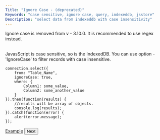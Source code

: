 ```yaml
---
Title: "Ignore Case - (deprecated)"
Keywords: "case sensitive, ignore case, query, indexeddb, jsstore"
Description: "select data from indexeddb with case insensitivity"
---
```


<div class="highlight">
Ignore case is removed from v - 3.10.0. It is recommended to use regex instead.
</div>
<br>

JavasScript is case sensitive, so is the IndexedDB. You can use option - 'IgnoreCase' to filter records with case insensitive.


```
connection.select({
    from: "Table_Name",
    ignoreCase: true,
    where: {
        Column1: some_value,
        Column2: some_another_value
    }
}).then(function(results) {
    //results will be array of objects.
    console.log(results);
}).catch(function(error) {
    alert(error.message);
});
```

<p class="margin-top-40px center-align">
    <a class="btn info" target="_blank" href="https://ujjwalguptaofficial.github.io/idbstudio/?db=Demo&query=select(%7B%0A%20%20%20%20from%3A%20%22Customers%22%2C%0A%20%20%20%20ignoreCase%3Atrue%2C%0A%20%20%20%20where%3A%7B%0A%20%20%20%20%20%20%20%20country%3A'mexico'%0A%20%20%20%20%7D%0A%7D)%3B%0A">Example</a>
    <button class="btn info btnNext">Next</button>
</p>